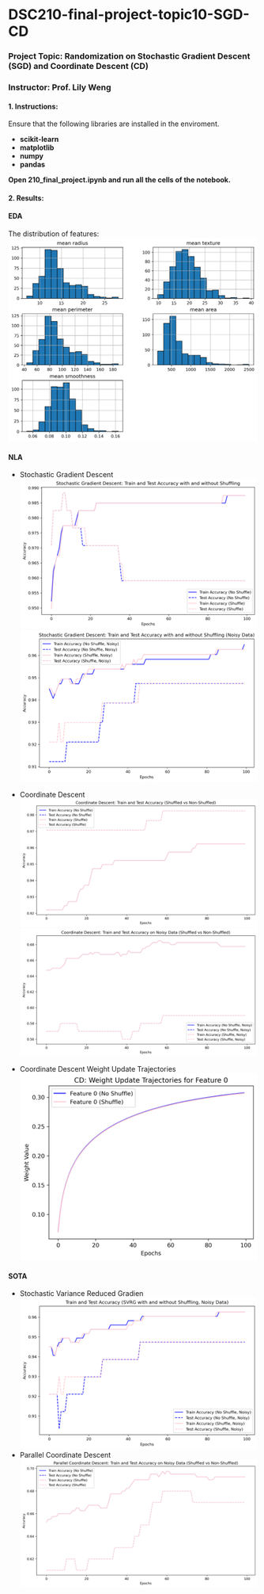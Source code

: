 # DSC210-final-project-topic10-SGD-CD

### Project Topic: Randomization on Stochastic Gradient Descent (SGD) and Coordinate Descent (CD)
### Instructor: Prof. Lily Weng

#### 1. Instructions:

Ensure that the following libraries are installed in the enviroment.
- **scikit-learn**
- **matplotlib**
- **numpy**
- **pandas**

**Open 210_final_project.ipynb and run all the cells of the notebook.**

#### 2. Results:

#### EDA
The distribution of features:
![EDA](Figures/distribution_dataset.png)

#### NLA
* Stochastic Gradient Descent
![SGD_without_noise](Figures/Stochastic_without_noise.png)
![SGD_with_noise](Figures/SGD_with_noise.png)

* Coordinate Descent
![CD_without_noise](Figures/CD_without_noise.png)
![CD_with_noise](Figures/CD_With_noise.png)

* Coordinate Descent Weight Update Trajectories
![CD_Trajectories](Figures/WeightCD.png)

#### SOTA
* Stochastic Variance Reduced Gradien
![SVRG_with_noise](Figures/SVRG_noise.png)
* Parallel Coordinate Descent
![PCD_with_noise](Figures/PCD_With_noise.png)
  
